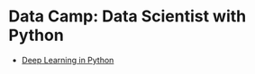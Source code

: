 # Data Camp: Data Scientist with Python

- [Deep Learning in Python](https://github.com/Yedam101/DataCamp/tree/master/Deep%20Learning%20in%20Python)
